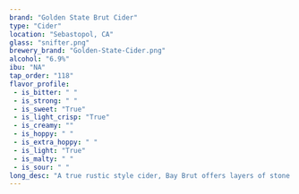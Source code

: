 ```yaml
---
brand: "Golden State Brut Cider"
type: "Cider"
location: "Sebastopol, CA"
glass: "snifter.png"
brewery_brand: "Golden-State-Cider.png"
alcohol: "6.9%"
ibu: "NA"
tap_order: "118"
flavor_profile:
 - is_bitter: " "
 - is_strong: " "
 - is_sweet: "True"
 - is_light_crisp: "True"
 - is_creamy: ""
 - is_hoppy: " "
 - is_extra_hoppy: " "
 - is_light: "True"
 - is_malty: " "
 - is_sour: " "
long_desc: "A true rustic style cider, Bay Brut offers layers of stone fruit, green apple peel, and Bay leaf, followed by a gripping minerality and smooth finish. Enjoy chilled in a bulbous glass and expect a cloudy cider."
---
```

